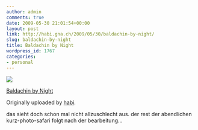```yaml
---
author: admin
comments: true
date: 2009-05-30 21:01:54+00:00
layout: post
link: http://habi.gna.ch/2009/05/30/baldachin-by-night/
slug: baldachin-by-night
title: Baldachin by Night
wordpress_id: 1767
categories:
- personal
---
```



 [![](http://farm4.static.flickr.com/3648/3578928895_c7434e89fd_m.jpg)](http://www.flickr.com/photos/habi/3578928895/)
   

 
  [Baldachin by Night](http://www.flickr.com/photos/habi/3578928895/)
    

  Originally uploaded by [habi](http://www.flickr.com/people/habi/).
 



das sieht doch schon mal nicht allzuschlecht aus. der rest der abendlichen kurz-photo-safari folgt nach der bearbeitung...
  

